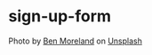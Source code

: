 # sign-up-form

Photo by <a href="https://unsplash.com/@relentlessjpg?utm_content=creditCopyText&utm_medium=referral&utm_source=unsplash">Ben Moreland</a> on <a href="https://unsplash.com/photos/selective-focus-photography-of-brown-hen-auijD19Byq8?utm_content=creditCopyText&utm_medium=referral&utm_source=unsplash">Unsplash</a>